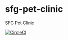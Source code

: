 # sfg-pet-clinic

SFG Pet Clinic

[![CircleCI](https://circleci.com/gh/naman-samarth/sfg-pet-clinic/tree/main.svg?style=svg)](https://circleci.com/gh/naman-samarth/sfg-pet-clinic/tree/main)
